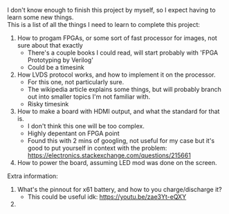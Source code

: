I don't know enough to finish this project by myself, so I expect having to learn some new things.  
This is a list of all the things I need to learn to complete this project:  
1. How to progam FPGAs, or some sort of fast processor for images, not sure about that exactly
    - There's a couple books I could read, will start probably with 'FPGA Prototyping by Verilog'
    - Could be a timesink
2. How LVDS protocol works, and how to implement it on the processor.
    - For this one, not particularly sure. 
    - The wikipedia article explains some things, but will probably branch out into smaller topics I'm not familiar with.
    - Risky timesink
3. How to make a board with HDMI output, and what the standard for that is.
    - I don't think this one will be too complex.
    - Highly depentant on FPGA point
    - Found this with 2 mins of googling, not useful for my case but it's good to put yourself in context with the problem: https://electronics.stackexchange.com/questions/215661
4. How to power the board, assuming LED mod was done on the screen.

  
Extra information:  
1. What's the pinnout for x61 battery, and how to you charge/discharge it?
    - This could be useful idk: https://youtu.be/zae3Yt-eQXY
2. 
